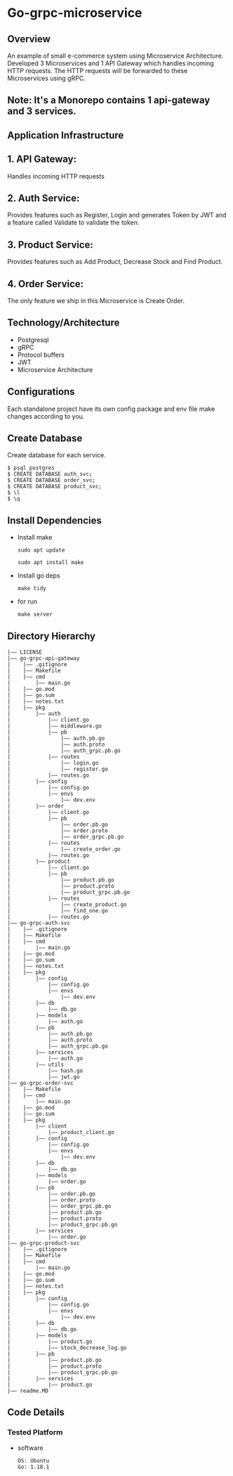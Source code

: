 Go-grpc-microservice
===



## Overview

An example of small e-commerce system using Microservice Architecture. Developed 3 Microservices and 1 API Gateway which handles incoming HTTP requests. The HTTP requests will be forwarded to these Microservices using gRPC.
##
## Note: It's a Monorepo contains 1 api-gateway and 3 services.
##

## Application Infrastructure
## 1. API Gateway:  
Handles incoming HTTP requests

## 2. Auth Service: 
Provides features such as Register, Login and generates Token by JWT and a feature called Validate to validate the token.

## 3. Product Service:
 Provides features such as Add Product, Decrease Stock and Find Product.

## 4. Order Service: 
The only feature we ship in this Microservice is Create Order.

## Technology/Architecture
- Postgresql
- gRPC
- Protocol buffers
- JWT
- Microservice Architecture

## Configurations

Each standalone project have its own config package and env file make changes according to you.


## Create Database 

Create database for each service.
  ```
$ psql postgres
$ CREATE DATABASE auth_svc;
$ CREATE DATABASE order_svc;
$ CREATE DATABASE product_svc;
$ \l
$ \q
  ```


## Install Dependencies 
- Install make
  ```
  sudo apt update

  sudo apt install make  
  ```
- Install go deps
  ```
  make tidy
  ```

- for run
  ```
  make server
  ```


## Directory Hierarchy
```
|—— LICENSE
|—— go-grpc-api-gateway
|    |—— .gitignore
|    |—— Makefile
|    |—— cmd
|        |—— main.go
|    |—— go.mod
|    |—— go.sum
|    |—— notes.txt
|    |—— pkg
|        |—— auth
|            |—— client.go
|            |—— middleware.go
|            |—— pb
|                |—— auth.pb.go
|                |—— auth.proto
|                |—— auth_grpc.pb.go
|            |—— routes
|                |—— login.go
|                |—— register.go
|            |—— routes.go
|        |—— config
|            |—— config.go
|            |—— envs
|                |—— dev.env
|        |—— order
|            |—— client.go
|            |—— pb
|                |—— order.pb.go
|                |—— order.proto
|                |—— order_grpc.pb.go
|            |—— routes
|                |—— create_order.go
|            |—— routes.go
|        |—— product
|            |—— client.go
|            |—— pb
|                |—— product.pb.go
|                |—— product.proto
|                |—— product_grpc.pb.go
|            |—— routes
|                |—— create_product.go
|                |—— find_one.go
|            |—— routes.go
|—— go-grpc-auth-svc
|    |—— .gitignore
|    |—— Makefile
|    |—— cmd
|        |—— main.go
|    |—— go.mod
|    |—— go.sum
|    |—— notes.txt
|    |—— pkg
|        |—— config
|            |—— config.go
|            |—— envs
|                |—— dev.env
|        |—— db
|            |—— db.go
|        |—— models
|            |—— auth.go
|        |—— pb
|            |—— auth.pb.go
|            |—— auth.proto
|            |—— auth_grpc.pb.go
|        |—— services
|            |—— auth.go
|        |—— utils
|            |—— hash.go
|            |—— jwt.go
|—— go-grpc-order-svc
|    |—— Makefile
|    |—— cmd
|        |—— main.go
|    |—— go.mod
|    |—— go.sum
|    |—— pkg
|        |—— client
|            |—— product_client.go
|        |—— config
|            |—— config.go
|            |—— envs
|                |—— dev.env
|        |—— db
|            |—— db.go
|        |—— models
|            |—— order.go
|        |—— pb
|            |—— order.pb.go
|            |—— order.proto
|            |—— order_grpc.pb.go
|            |—— product.pb.go
|            |—— product.proto
|            |—— product_grpc.pb.go
|        |—— services
|            |—— order.go
|—— go-grpc-product-svc
|    |—— .gitignore
|    |—— Makefile
|    |—— cmd
|        |—— main.go
|    |—— go.mod
|    |—— go.sum
|    |—— notes.txt
|    |—— pkg
|        |—— config
|            |—— config.go
|            |—— envs
|                |—— dev.env
|        |—— db
|            |—— db.go
|        |—— models
|            |—— product.go
|            |—— stock_decrease_log.go
|        |—— pb
|            |—— product.pb.go
|            |—— product.proto
|            |—— product_grpc.pb.go
|        |—— services
|            |—— product.go
|—— readme.MD
```
## Code Details


### Tested Platform
- software
  ```
  OS: Ubuntu 
  Go: 1.18.1 
  ```
